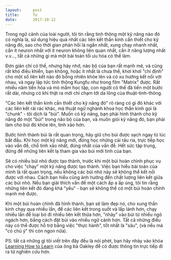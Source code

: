 ```yaml
---
layout:     post
title:      Tư 
date:       2017-10-12
---
```


Trong ngữ cảnh của loài người, tôi tin rằng tinh thông một kỹ năng nào đó có nghĩa là,
sử dụng hiệu quả nhất các liên kết thần kinh cần thiết cho kỹ năng đó, sao cho thời gian phản 
hồi là ngắn nhất, xung chạy nhanh nhất, cần ít neuron nhất với ít neuron không liên quan nhất, 
cần ít năng lượng nhất v.v..., tất cả những gì mà một bài toán tối ưu hóa có thể làm.

Đơn giản chỉ có thế, nhưng hãy nhớ, não bộ của bạn rất mạnh mẽ, và cũng rất khó điều khiển, 
bạn không, hoặc ít nhất là chưa thể, khơi khơi "chỉ định" cho một số liên kết nào đó bỗng 
nhiên khỏe lên và có xu hướng kết nối với nhau, và ngay lập tức tinh thông Kungfu như trong 
film "Matrix" được. Rất nhiều năm tiến hóa và mò mẫm học tập, con người có thể đã tiến một bước
rất dài, nhưng có khi thật ra mới chỉ chạm tới da lông của thuật-tinh-thông.

"Các liên kết thần kinh cần thiết cho kỹ năng đó" rõ ràng có gì đó khác với các liên kết rải rác
khác, mà thuật ngữ nghành khoa học thần kinh gọi là "chunk" - tôi dịch là "búi". Muốn có kỹ 
năng, bạn phải hình thành cho kỹ năng đó một "búi" trong não bộ của bạn, và muốn giỏi kỹ năng 
đó, bạn phải làm cho búi đó khỏe lên, tinh xảo hơn.

Bước hình thành búi là rất quan trọng, hãy giữ cho búi được sạch ngay từ lúc bắt đầu. Khi học 
một kỹ năng mới, đừng học những cái râu ria, trực tiếp học vào vấn đề, chỗ tinh xảo nhất, đúng 
nhất của vấn đề. Hết sức tập trung, đừng để những liên kết lạ tham gia vào búi mới tinh của bạn.

Sẽ có nhiều búi nhỏ được tạo thành, trước khi một búi hoàn chỉnh phục vụ cho việc "chạy" một 
kỹ năng được tạo thành. Việc bạn hiểu bài toán của mình là rất quan trọng, nếu không các búi 
nhỏ này sẽ không thể kết nối được với nhau. Cách bạn hiểu cũng ảnh hưởng đến chất lượng liên
kết giữa các búi nhỏ. Nếu bạn giải thích vấn đề một cách ấp a ấp úng, tôi tin rằng những liên
kết đó đang khá "yếu" - bạn sẽ không thể có một búi hoàn chỉnh mạnh mẽ được.

Khi một búi hoàn chỉnh đã hình thành, bạn sẽ làm đẹp nó, cho xung thần kinh chạy qua nhiều 
lần, để các liên kết trong suốt và lấp lánh hơn, chạy nhiều lần để loại bỏ đi nhiều liên kết 
thừa hơn, "nhảy" vào búi từ nhiều ngõ ngách hơn, bằng cách đặt búi vào nhiều ngữ cảnh hơn.
Tất cả những điều này có thể được hỗ trợ bằng việc "thực hành", tốt nhất là "sâu", (và nếu mà
"có chủ ý" thì còn ngon nữa).

PS: tất cả những gì tôi viết trên đây đều là nói phét, bạn hãy nhảy vào khóa [Learning How to Learn][lhtl]
của ông bà Oakley để có được thông tin trực tiếp đi ra từ nghiên cứu hơn.

[lhtl]: https://www.coursera.org/learn/learning-how-to-learn
